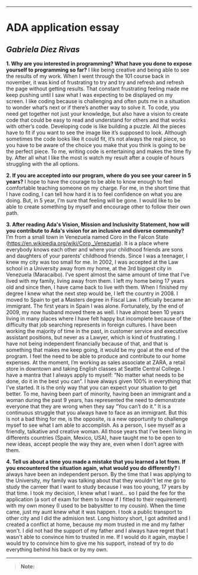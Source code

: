 
----------

# **ADA application essay**

## ***Gabriela Diez Rivas***

**1. Why are you interested in programming? What have you done to expose yourself to programming so far?**
I like being creative and being able to see the results of my work. When I went through the 101 course back in november, it was kind of frustrating to try and try and refresh and refresh the page without getting results. That constant frustrating feeling made me keep pushing until I saw what I was expecting to be displayed on my screen. I like coding because is challenging and often puts me in a situation to wonder what’s next or if there’s another way to solve it. To code, you need get together not just your knowledge, but also have a vision to create code that could be easy to read and understand for others and that works with other’s code. 
Developing code is like building a puzzle. All the pieces have to fit if you want to see the image like it’s supposed to look. Although sometimes the code looks like it could fit, it’s not always the real piece, so you have to be aware of the choice you make that you think is going to be the perfect piece. 
To me, writing code is entertaining and makes the time fly by. After all what I like the most is watch my result after a couple of hours struggling with the all options.

**2. If you are accepted into our program, where do you see your career in 5 years?**
I hope to have the courage to be able to know enough to feel comfortable teaching someone on my charge. For me, in the short time that I have coding, I can tell how hard it is to feel confidence on what you are doing. But, in 5 year, I'm sure that feeling will be gone. I would like to be able to create something by myself and encourage other to follow their own path. 

**3. After reading Ada's Vision, Mission and Inclusivity Statement, how will you contribute to Ada's vision for an inclusive and diverse community?** 
I’m from a small town in Venezuela named Coro in the Falcon State   (https://en.wikipedia.org/wiki/Coro,_Venezuela). It is a place where everybody knows each other and where your childhood friends are sons and daughters of your parents’ childhood friends. Since I was a teenager, I knew my city was too small for me. In 2002, I was accepted at the Law school in a University away from my home, at the 3rd biggest city in Venezuela (Maracaibo). I’ve spent almost the same amount of time that I’ve lived with my family, living away from them. I left my home being 17 years old and since then, I have came back to live with them. When I finished my degree I knew what the next step would be, I left the country in 2008. I moved to Spain to get a Masters degree in Fiscal Law. I officially became an immigrant. The first years in Spain I was alone. Fortunately, by the end of 2009, my now husband moved there as well. 
I have almost been 10 years living in many places where I have felt happy but incomplete because of the difficulty that job searching represents in foreign cultures. I have been working the majority of time in the past, in customer service and executive assistant positions, but never as a Lawyer, which is kind of frustrating. I have not being independent financially because of that, and that is something that makes me keep going, it would be my goal at the end of the program. I feel the need to be able to produce and contribute to our home expenses. At the moment, I’m working as sales associate at ZARA, a retail store in downtown and taking English classes at Seattle Central College. I have a mantra that I always apply to myself: “No matter what needs to be done, do it in the best you can”. I have always given 100% in everything that I’ve started. It is the only way that you can expect your situation to get better. 
To me, having been part of minority, having been an immigrant and a woman during the past 9 years, has represented the need to demonstrate everyone that they are wrong when they say “You can’t do it.” It is a continuous struggle that you always have to face as an immigrant. But this is not a bad thing for me, is the opposite, is a new opportunity to challenge mysef to see what I am able to accomplish.
As a person, I see myself as a friendly, talkative and creative woman. All those years that I’ve been living in differents countries (Spain, Mexico, USA), have taught me to be open to new ideas, accept people the way they are, even when I don’t agree with them. 

**4. Tell us about a time you made a mistake that you learned a lot from. If you encountered the situation again, what would you do differently?**
I always have been an independent person. By the time that I was applying to the University, my family was talking about that they wouldn't let me go to study the carreer that I want to study because I was too young, 17 years by that time. I took my decision, I knew what I want... so I paid the fee for the application (a sort of exam for them to know if I fitted to their requirement) with my own money (I used to be babysitter to my cousin). When the time came, just my aunt knew what it was happen. I took a public transport to other city and I did the admision test. Long history short, I got admited and I created a conflict at home, because my mom trusted in me and my father won't. I did not had the support of my father and I always have regret that I wasn't able to convince him to trusted in me. If I would do it again, maybe I would try to convince him to give me his support, instead of try to do everything behind his back or by my own.

------
> **Note:** 



